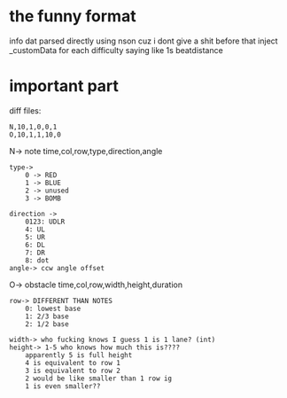 # the funny format

info dat parsed directly using nson cuz i dont give a shit
before that inject _customData for each difficulty saying like
1s beatdistance

# important part

diff files:
```
N,10,1,0,0,1
O,10,1,1,10,0
```

N-> note
    time,col,row,type,direction,angle

    type->
        0 -> RED
        1 -> BLUE
        2 -> unused
        3 -> BOMB

    direction ->
        0123: UDLR
        4: UL
        5: UR
        6: DL
        7: DR
        8: dot
    angle-> ccw angle offset

O-> obstacle
    time,col,row,width,height,duration

    row-> DIFFERENT THAN NOTES
        0: lowest base
        1: 2/3 base
        2: 1/2 base

    width-> who fucking knows I guess 1 is 1 lane? (int)
    height-> 1-5 who knows how much this is????
        apparently 5 is full height
        4 is equivalent to row 1
        3 is equivalent to row 2
        2 would be like smaller than 1 row ig
        1 is even smaller??




